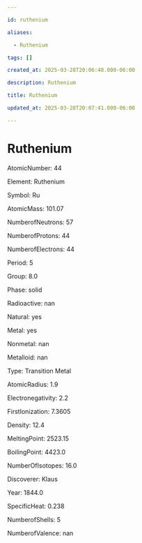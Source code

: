 ```yaml
---

id: ruthenium

aliases:

  - Ruthenium

tags: []

created_at: 2025-03-28T20:06:48.000-06:00

description: Ruthenium

title: Ruthenium

updated_at: 2025-03-28T20:07:41.000-06:00

---
```




# Ruthenium

AtomicNumber: 44

Element: Ruthenium

Symbol: Ru

AtomicMass: 101.07

NumberofNeutrons: 57

NumberofProtons: 44

NumberofElectrons: 44

Period: 5

Group: 8.0

Phase: solid

Radioactive: nan

Natural: yes

Metal: yes

Nonmetal: nan

Metalloid: nan

Type: Transition Metal

AtomicRadius: 1.9

Electronegativity: 2.2

FirstIonization: 7.3605

Density: 12.4

MeltingPoint: 2523.15

BoilingPoint: 4423.0

NumberOfIsotopes: 16.0

Discoverer: Klaus

Year: 1844.0

SpecificHeat: 0.238

NumberofShells: 5

NumberofValence: nan


